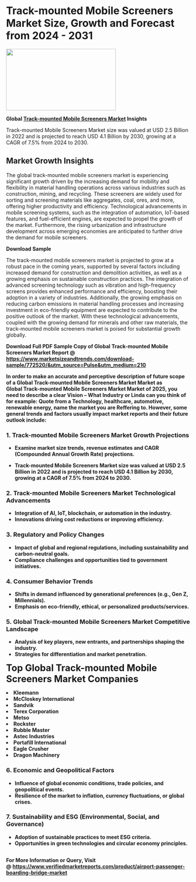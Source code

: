 <H1>Track-mounted Mobile Screeners Market Size, Growth and Forecast from 2024 - 2031</H1><img class="aligncenter size-medium wp-image-584254" src="https://thirdeyenews.in/wp-content/uploads/2024/09/Global-Market-Research-300x168.jpeg" alt="" width="300" height="168" /><p><strong>Global&nbsp;<a href="https://www.marketsizeandtrends.com/download-sample/772520/&amp;utm_source=Pulse&amp;utm_medium=210">Track-mounted Mobile Screeners Market</a> Insights</strong></p><p>Track-mounted Mobile Screeners Market size was valued at USD 2.5 Billion in 2022 and is projected to reach USD 4.1 Billion by 2030, growing at a CAGR of 7.5% from 2024 to 2030.</p><p><h2>Market Growth Insights</h2> <p>The global track-mounted mobile screeners market is experiencing significant growth driven by the increasing demand for mobility and flexibility in material handling operations across various industries such as construction, mining, and recycling. These screeners are widely used for sorting and screening materials like aggregates, coal, ores, and more, offering higher productivity and efficiency. Technological advancements in mobile screening systems, such as the integration of automation, IoT-based features, and fuel-efficient engines, are expected to propel the growth of the market. Furthermore, the rising urbanization and infrastructure development across emerging economies are anticipated to further drive the demand for mobile screeners.</p> <p><strong>Download Sample</strong></p> <p>The track-mounted mobile screeners market is projected to grow at a robust pace in the coming years, supported by several factors including increased demand for construction and demolition activities, as well as a growing emphasis on sustainable construction practices. The integration of advanced screening technology such as vibration and high-frequency screens provides enhanced performance and efficiency, boosting their adoption in a variety of industries. Additionally, the growing emphasis on reducing carbon emissions in material handling processes and increasing investment in eco-friendly equipment are expected to contribute to the positive outlook of the market. With these technological advancements, coupled with the growing demand for minerals and other raw materials, the track-mounted mobile screeners market is poised for substantial growth globally. <p><strong></p><p><span class=""><strong>Download Full PDF Sample Copy of Global Track-mounted Mobile Screeners Market Report</strong> @ <a href="https://www.marketsizeandtrends.com/download-sample/772520/&amp;utm_source=Pulse&amp;utm_medium=210" target="_blank">https://www.marketsizeandtrends.com/download-sample/772520/&amp;utm_source=Pulse&amp;utm_medium=210</a></span></p><p>In order to make an accurate and perceptive description of future scope of a Global&nbsp;Track-mounted Mobile Screeners Market Market as Global&nbsp;Track-mounted Mobile Screeners Market Market of 2025, you need to describe a clear Vision &ndash; What Industry or Linda can you think of for example: Quote from a Technology, healthcare, automotive, renewable energy, name the market you are Reffering to. However, some general trends and factors usually impact market reports and their future outlook include:</p><h3>1.&nbsp;<strong>Track-mounted Mobile Screeners Market Growth Projections</strong></h3><ul><li>Examine market size trends, revenue estimates and CAGR (Compounded Annual Growth Rate) projections.</li><li><p>Track-mounted Mobile Screeners Market size was valued at USD 2.5 Billion in 2022 and is projected to reach USD 4.1 Billion by 2030, growing at a CAGR of 7.5% from 2024 to 2030.</p></li></ul><h3>2.&nbsp;<strong>Track-mounted Mobile Screeners Market Technological Advancements</strong></h3><ul><li>Integration of AI, IoT, blockchain, or automation in the industry.</li><li>Innovations driving cost reductions or improving efficiency.</li></ul><h3>3.&nbsp;<strong>Regulatory and Policy Changes</strong></h3><ul><li>Impact of global and regional regulations, including sustainability and carbon-neutral goals.</li><li>Compliance challenges and opportunities tied to government initiatives.</li></ul><h3>4.&nbsp;<strong>Consumer Behavior Trends</strong></h3><ul><li>Shifts in demand influenced by generational preferences (e.g., Gen Z, Millennials).</li><li>Emphasis on eco-friendly, ethical, or personalized products/services.</li></ul><h3>5.&nbsp;<strong>Global Track-mounted Mobile Screeners Market Competitive Landscape</strong></h3><ul><li>Analysis of key players, new entrants, and partnerships shaping the industry.</li><li>Strategies for differentiation and market penetration.</li></ul><p data-pm-slice="1 1 []"><span style="color: inherit; font-family: inherit; font-size: 25px;">Top Global Track-mounted Mobile Screeners Market Companies</span></p><div class="" data-test-id=""><p><li>Kleemann</li><li> McCloskey International</li><li> Sandvik</li><li> Terex Corporation</li><li> Metso</li><li> Rockster</li><li> Rubble Master</li><li> Astec Industries</li><li> Portafill International</li><li> Eagle Crusher</li><li> Dragon Machinery</li></p></div><h3>6.&nbsp;<strong>Economic and Geopolitical Factors</strong></h3><ul><li>Influence of global economic conditions, trade policies, and geopolitical events.</li><li>Resilience of the market to inflation, currency fluctuations, or global crises.</li></ul><h3>7.&nbsp;<strong>Sustainability and ESG (Environmental, Social, and Governance)</strong></h3><ul><li>Adoption of sustainable practices to meet ESG criteria.</li><li>Opportunities in green technologies and circular economy principles.</li></ul><h2><strong style="font-size: 14px;">For More Information or Query, Visit @&nbsp;</strong><a style="background-color: #ffffff; font-size: 14px;" href="https://www.marketsizeandtrends.com/report/track-mounted-mobile-screeners-market/" target="_blank">https://www.verifiedmarketreports.com/product/airport-passenger-boarding-bridge-market</a></h2>
